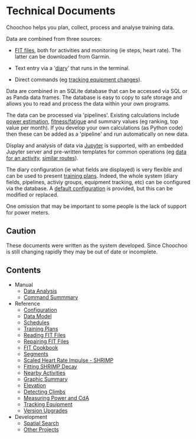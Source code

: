 
# Technical Documents

Choochoo helps you plan, collect, process and analyse training data.

Data are combined from three sources:

  * [FIT files](fit-files), both for activities and monitoring (ie
    steps, heart rate).  The latter can be downloaded from Garmin.

  * Text entry via a '[diary](daily-use)' that runs in the terminal.

  * Direct commands (eg [tracking equipment changes](kit)).

Data are combined in an SQLite database that can be accessed via SQL
or as Panda data frames.  The database is easy to copy to safe storage
and allows you to read and process the data within your own programs.

The data can be processed via 'pipelines'.  Existing calculations
include [power estimation](cda), [fitness/fatigue](impulse) and
summary values (eg ranking, top value per month).  If you develop your
own calculations (as Python code) then these can be added as a
'pipeline' and run automatically on new data.

Display and analysis of data via [Jupyter](data-analysis) is
supported, with an embedded Jupyter server and pre-written templates
for common operations (eg [data for an activity](summary), [similar
routes](nearby)).

The diary configuration (ie what fields are displayed) is very
flexible and can be used to present [training plans](training-plans).
Indeed, the whole system (diary fields, pipelines, activiy groups,
equipment tracking, etc) can be configured via the database.  A
[default configuration](configuration) is provided, but this can be
modified or replaced.

One omission that may be important to some people is the lack of
support for power meters.

## Caution

These documents were written as the system developed.  Since Choochoo
is still changing rapidly they may be out of date or incomplete.

## Contents

* Manual
  * [Data Analysis](data-analysis)
  * [Command Summmary](command-summary)
* Reference
  * [Configuration](configuration)
  * [Data Model](data-model)
  * [Schedules](schedules)
  * [Training Plans](training-plans)
  * [Reading FIT Files](fit-files)
  * [Repairing FIT Files](fix-fit)
  * [FIT Cookbook](fit-cookbook)
  * [Segments](segments)
  * [Scaled Heart Rate Impulse - SHRIMP](impulse)
  * [Fitting SHRIMP Decay](ff-fitting)
  * [Nearby Activities](nearby)
  * [Graphic Summary](summary)
  * [Elevation](elevation)
  * [Detecting Climbs](climbs)
  * [Measuring Power and CdA](cda)
  * [Tracking Equipment](kit)
  * [Version Upgrades](version-upgrades)
* Development
  * [Spatial Search](rtree)
  * [Other Projects](other-projects)
